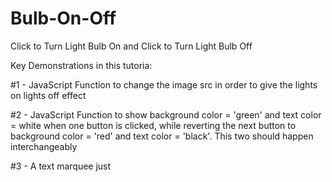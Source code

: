 # Bulb-On-Off
Click to Turn Light Bulb On and Click to Turn Light Bulb Off

Key Demonstrations in this tutoria:

#1 - JavaScript Function to change the image src in order to give the lights on lights off effect

#2 - JavaScript Function to show background color = 'green' and text color = white when one button is clicked,
while reverting the next button to background color = 'red' and text color = 'black'. This two should happen interchangeably

#3 - A text marquee just 
